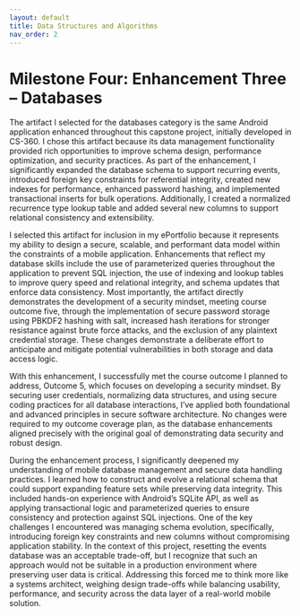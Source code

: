 ```yaml
---
layout: default
title: Data Structures and Algorithms
nav_order: 2
---
```


# Milestone Four: Enhancement Three – Databases

The artifact I selected for the databases category is the same Android application enhanced throughout this capstone project, initially developed in CS-360. I chose this artifact because its data management functionality provided rich opportunities to improve schema design, performance optimization, and security practices. As part of the enhancement, I significantly expanded the database schema to support recurring events, introduced foreign key constraints for referential integrity, created new indexes for performance, enhanced password hashing, and implemented transactional inserts for bulk operations. Additionally, I created a normalized recurrence type lookup table and added several new columns to support relational consistency and extensibility.

I selected this artifact for inclusion in my ePortfolio because it represents my ability to design a secure, scalable, and performant data model within the constraints of a mobile application. Enhancements that reflect my database skills include the use of parameterized queries throughout the application to prevent SQL injection, the use of indexing and lookup tables to improve query speed and relational integrity, and schema updates that enforce data consistency. Most importantly, the artifact directly demonstrates the development of a security mindset, meeting course outcome five, through the implementation of secure password storage using PBKDF2 hashing with salt, increased hash iterations for stronger resistance against brute force attacks, and the exclusion of any plaintext credential storage. These changes demonstrate a deliberate effort to anticipate and mitigate potential vulnerabilities in both storage and data access logic.

With this enhancement, I successfully met the course outcome I planned to address, Outcome 5, which focuses on developing a security mindset. By securing user credentials, normalizing data structures, and using secure coding practices for all database interactions, I’ve applied both foundational and advanced principles in secure software architecture. No changes were required to my outcome coverage plan, as the database enhancements aligned precisely with the original goal of demonstrating data security and robust design.

During the enhancement process, I significantly deepened my understanding of mobile database management and secure data handling practices. I learned how to construct and evolve a relational schema that could support expanding feature sets while preserving data integrity. This included hands-on experience with Android’s SQLite API, as well as applying transactional logic and parameterized queries to ensure consistency and protection against SQL injections. One of the key challenges I encountered was managing schema evolution, specifically, introducing foreign key constraints and new columns without compromising application stability. In the context of this project, resetting the events database was an acceptable trade-off, but I recognize that such an approach would not be suitable in a production environment where preserving user data is critical. Addressing this forced me to think more like a systems architect, weighing design trade-offs while balancing usability, performance, and security across the data layer of a real-world mobile solution.